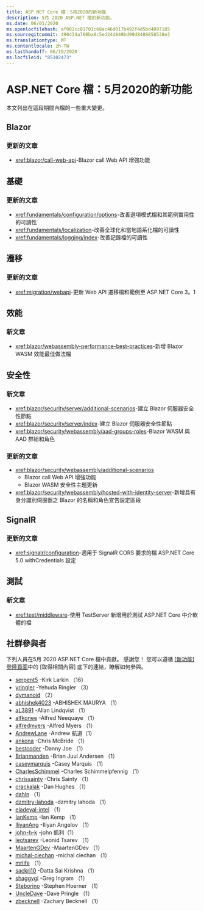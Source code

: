 ```yaml
---
title: ASP.NET Core 檔：5月2020的新功能
description: 5月 2020 ASP.NET 檔的新功能。
ms.date: 06/01/2020
ms.openlocfilehash: af082cc01701c68ac46d017b492f4d5bd4097185
ms.sourcegitcommit: 490434a700ba8c5ed24d849bd99d8489858538e3
ms.translationtype: MT
ms.contentlocale: zh-TW
ms.lasthandoff: 06/19/2020
ms.locfileid: "85102473"
---
```

# <a name="aspnet-core-docs-whats-new-for-may-2020"></a>ASP.NET Core 檔：5月2020的新功能

本文列出在這段期間內檔的一些重大變更。

## <a name="blazor"></a>Blazor

### <a name="updated-articles"></a>更新的文章

- <xref:blazor/call-web-api>-Blazor call Web API 增強功能

## <a name="fundamentals"></a>基礎

### <a name="updated-articles"></a>更新的文章

- <xref:fundamentals/configuration/options>-改善選項模式檔和其範例實用性的可讀性
- <xref:fundamentals/localization>-改善全球化和當地語系化檔的可讀性
- <xref:fundamentals/logging/index>-改善記錄檔的可讀性

## <a name="migration"></a>遷移

### <a name="updated-articles"></a>更新的文章

- <xref:migration/webapi>-更新 Web API 遷移檔和範例至 ASP.NET Core 3。1

## <a name="performance"></a>效能

### <a name="new-articles"></a>新文章

- <xref:blazor/webassembly-performance-best-practices>-新增 Blazor WASM 效能最佳做法檔

## <a name="security"></a>安全性

### <a name="new-articles"></a>新文章

- <xref:blazor/security/server/additional-scenarios>-建立 Blazor 伺服器安全性節點
- <xref:blazor/security/server/index>-建立 Blazor 伺服器安全性節點
- <xref:blazor/security/webassembly/aad-groups-roles>-Blazor WASM 與 AAD 群組和角色

### <a name="updated-articles"></a>更新的文章

- <xref:blazor/security/webassembly/additional-scenarios>
  - Blazor call Web API 增強功能
  - Blazor WASM 安全性主題更新
- <xref:blazor/security/webassembly/hosted-with-identity-server>-新增具有身分識別伺服器之 Blazor 的名稱和角色宣告設定區段

## <a name="signalr"></a>SignalR

### <a name="updated-articles"></a>更新的文章

- <xref:signalr/configuration>-適用于 SignalR CORS 要求的檔 ASP.NET Core 5.0 withCredentials 設定

## <a name="testing"></a>測試

### <a name="new-articles"></a>新文章

- <xref:test/middleware>-使用 TestServer 新增用於測試 ASP.NET Core 中介軟體的檔

## <a name="community-contributors"></a>社群參與者

下列人員在5月 2020 ASP.NET Core 檔中貢獻。 感謝您！ 您可以遵循 [[新功能] 登陸頁面](index.yml)中的 [取得相關內容] 底下的連結，瞭解如何參與。

- [serpent5](https://github.com/serpent5) -Kirk Larkin （16）
- [yringler](https://github.com/yringler) -Yehuda Ringler （3）
- [dymanoid](https://github.com/dymanoid) （2）
- [abhishek4023](https://github.com/abhishek4023) -ABHISHEK MAURYA （1）
- [aL3891](https://github.com/aL3891) -Allan Lindqvist （1）
- [alfkonee](https://github.com/alfkonee) -Alfred Neequaye （1）
- [alfredmyers](https://github.com/alfredmyers) -Alfred Myers （1）
- [AndrewLane](https://github.com/AndrewLane) -Andrew 航道（1）
- [ankona](https://github.com/ankona) -Chris McBride （1）
- [bestcoder](https://github.com/bestcoder) -Danny Joe （1）
- [Brianmanden](https://github.com/Brianmanden) -Brian Juul Andersen （1）
- [caseymarquis](https://github.com/caseymarquis) -Casey Marquis （1）
- [CharlesSchimmel](https://github.com/CharlesSchimmel) -Charles Schimmelpfennig （1）
- [chrissainty](https://github.com/chrissainty) -Chris Sainty （1）
- [crackalak](https://github.com/crackalak) -Dan Hughes （1）
- [dahln](https://github.com/dahln) （1）
- [dzmitry-lahoda](https://github.com/dzmitry-lahoda) -dzmitry lahoda （1）
- [eladeyal-intel](https://github.com/eladeyal-intel) （1）
- [IanKemp](https://github.com/IanKemp) -Ian Kemp （1）
- [IliyanAng](https://github.com/IliyanAng) -Iliyan Angelov （1）
- [john-h-k](https://github.com/john-h-k) -john 凱利（1）
- [leotsarev](https://github.com/leotsarev) -Leonid Tsarev （1）
- [MaartenGDev](https://github.com/MaartenGDev) -MaartenGDev （1）
- [michal-ciechan](https://github.com/michal-ciechan) -michal ciechan （1）
- [mrlife](https://github.com/mrlife) （1）
- [sackri10](https://github.com/sackri10) -Datta Sai Krishna （1）
- [shaggygi](https://github.com/shaggygi) -Greg Ingram （1）
- [Steborino](https://github.com/Steborino) -Stephen Hoerner （1）
- [UncleDave](https://github.com/UncleDave) -Dave Pringle （1）
- [zbecknell](https://github.com/zbecknell) -Zachary Becknell （1）
